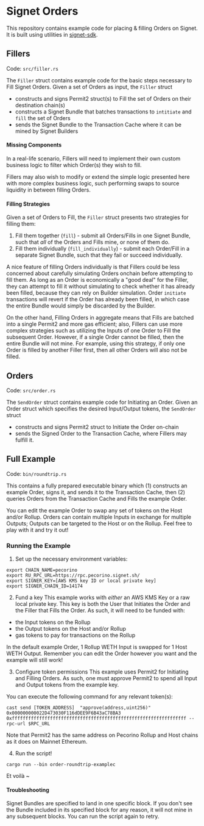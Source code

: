 # Signet Orders 

This repository contains example code for placing & filling Orders on Signet. It is built using utilities in [signet-sdk](https://github.com/init4tech/signet-sdk).

## Fillers
Code: `src/filler.rs` 

The `Filler` struct contains example code for the basic steps necessary to Fill Signet Orders. Given a set of Orders as input, the `Filler` struct

- constructs and signs Permit2 struct(s) to Fill the set of Orders on their destination chain(s)
- constructs a Signet Bundle that batches transactions to `intitiate` and `fill` the set of Orders
- sends the Signet Bundle to the Transaction Cache where it can be mined by Signet Builders

#### Missing Components
In a real-life scenario, Fillers will need to implement their own custom business logic to filter which Order(s) they wish to fill. 

Fillers may also wish to modify or extend the simple logic presented here with more complex business logic, such performing swaps to source liquidity in between filling Orders.

#### Filling Strategies

Given a set of Orders to Fill, the `Filler` struct presents two strategies for filling them: 
1. Fill them together (`fill`) - submit all Orders/Fills in one Signet Bundle, such that _all_ of the Orders and Fills mine, or none of them do.
2. Fill them individually (`fill_individually`) - submit each Order/Fill in a separate Signet Bundle, such that they fail or succeed individually. 

A nice feature of filling Orders individually is that Fillers could be less concerned about carefully simulating Orders onchain before attempting to fill them. As long as an Order is economically a "good deal" for the Filler, they can attempt to fill it
without simulating to check whether it has already been filled, because they can rely on Builder simulation. Order `initiate` transactions will revert if the Order has already been filled, in which case the entire Bundle would simply be discarded by the Builder.

On the other hand, Filling Orders in aggregate means that Fills are batched into a single Permit2 and more gas efficient; also, Fillers can use more complex strategies such as utilizing the Inputs of one Order to Fill the subsequent Order. However, if a single Order cannot be filled, then the entire Bundle will not mine. For example, using this strategy, if only one Order is filled by another Filler first, then all other Orders will also not be filled.


## Orders
Code: `src/order.rs`

The `SendOrder` struct contains example code for Initiating an Order. Given an Order struct which specifies the desired Input/Output tokens, the `SendOrder` struct
- constructs and signs Permit2 struct to Initiate the Order on-chain
- sends the Signed Order to the Transaction Cache, where Fillers may fulfill it.

## Full Example 
Code: `bin/roundtrip.rs`

This contains a fully prepared executable binary which (1) constructs an example Order, signs it, and sends it to the Transaction Cache, then (2) queries Orders from the Transaction Cache and Fills the example Order. 

You can edit the example Order to swap any set of tokens on the Host and/or Rollup. Orders can contain multiple Inputs in exchange for multiple Outputs; Outputs can be targeted to the Host or on the Rollup. Feel free to play with it and try it out! 

### Running the Example 

1. Set up the necessary environment variables:
```
export CHAIN_NAME=pecorino
export RU_RPC_URL=https://rpc.pecorino.signet.sh/
export SIGNER_KEY=[AWS KMS key ID or local private key]
export SIGNER_CHAIN_ID=14174
```

2. Fund a key
This example works with _either_ an AWS KMS Key or a raw local private key. This key is both the User that Initiates the Order and the Filler that Fills the Order. As such, it will need to be funded with: 
- the Input tokens on the Rollup
- the Output tokens on the Host and/or Rollup
- gas tokens to pay for transactions on the Rollup

In the default example Order, 1 Rollup WETH Input is swapped for 1 Host WETH Output. Remember you can edit the Order however you want and the example will still work!

3. Configure token permissions 
This example uses Permit2 for Initiating and Filling Orders. As such, one must approve Permit2 to spend all Input and Output tokens from the example key.

You can execute the following command for any relevant token(s):
```
cast send [TOKEN_ADDRESS]  "approve(address,uint256)" 0x000000000022D473030F116dDEE9F6B43aC78BA3 0xffffffffffffffffffffffffffffffffffffffffffffffffffffffffffffffff --rpc-url $RPC_URL 
```
Note that Permit2 has the same address on Pecorino Rollup and Host chains as it does on Mainnet Ethereum. 

4. Run the script! 
```
cargo run --bin order-roundtrip-examplec
```
Et voilà ~ 

#### Troubleshooting
Signet Bundles are specified to land in one specific block. If you don't see the Bundle included in its specified block for any reason, it will not mine in any subsequent blocks. You can run the script again to retry.